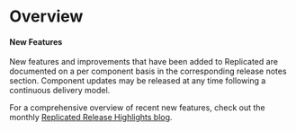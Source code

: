 # Overview
#### New Features


New features and improvements that have been added to Replicated are documented on a per component basis in the corresponding release notes section. Component updates may be released at any time following a continuous delivery model.

For a comprehensive overview of recent new features, check out the monthly [Replicated Release Highlights blog](https://www.replicated.com/blog/tag/replicated%20release%20highlights/). 
